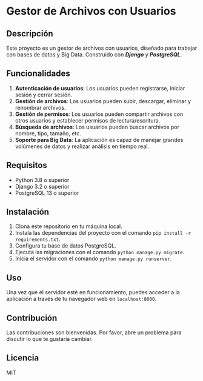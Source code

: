 # Gestor de Archivos con Usuarios

## Descripción

Este proyecto es un gestor de archivos con usuarios, diseñado para trabajar con bases de datos y Big Data.
Construido con ***Django*** y ***PostgreSQL***.

## Funcionalidades

1. **Autenticación de usuarios**: Los usuarios pueden registrarse, iniciar sesión y cerrar sesión.
2. **Gestión de archivos**: Los usuarios pueden subir, descargar, eliminar y renombrar archivos.
3. **Gestión de permisos**: Los usuarios pueden compartir archivos con otros usuarios y establecer permisos de lectura/escritura.
4. **Búsqueda de archivos**: Los usuarios pueden buscar archivos por nombre, tipo, tamaño, etc.
5. **Soporte para Big Data**: La aplicación es capaz de manejar grandes volúmenes de datos y realizar análisis en tiempo real.

## Requisitos

- Python 3.8 o superior
- Django 3.2 o superior
- PostgreSQL 13 o superior

## Instalación

1. Clona este repositorio en tu máquina local.
2. Instala las dependencias del proyecto con el comando `pip install -r requirements.txt`.
3. Configura tu base de datos PostgreSQL.
4. Ejecuta las migraciones con el comando `python manage.py migrate`.
5. Inicia el servidor con el comando `python manage.py runserver`.

## Uso

Una vez que el servidor esté en funcionamiento, puedes acceder a la aplicación a través de tu navegador web en `localhost:8000`.

## Contribución

Las contribuciones son bienvenidas. Por favor, abre un problema para discutir lo que te gustaría cambiar.

## Licencia

MIT
